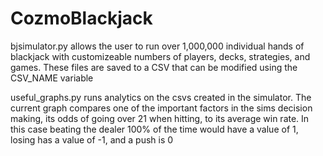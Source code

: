 # CozmoBlackjack

bjsimulator.py allows the user to run over 1,000,000 individual hands of blackjack with customizeable numbers of players, decks, strategies, and games. These files are saved to a CSV that can be modified using the CSV_NAME variable

useful_graphs.py runs analytics on the csvs created in the simulator. The current graph compares one of the important factors in the sims decision making, its odds of going over 21 when hitting, to its average win rate. In this case beating the dealer 100% of the time would have a value of 1, losing has a value of -1, and a push is 0
